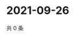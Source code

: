 # 2021-09-26

共 0 条

<!-- BEGIN WEIBO -->
<!-- 最后更新时间 Sun Sep 26 2021 15:12:54 GMT+0800 (China Standard Time) -->

<!-- END WEIBO -->
